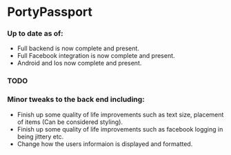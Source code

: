 # PortyPassport

### Up to date as of:
* Full backend is now complete and present.
* Full Facebook integration is now complete and present.
* Android and Ios now complete and present.

### TODO
### Minor tweaks to the back end including:
* Finish up some quality of life improvements such as text size, placement of items (Can be considered styling).
* Finish up some quality of life improvements such as facebook logging in being jittery etc.
* Change how the users informaion is displayed and formatted.
